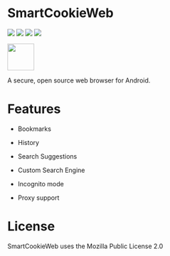 # SmartCookieWeb
<img src="https://img.shields.io/static/v1.svg?label=Rating&message=4/5&color=green"/> <img src="https://img.shields.io/static/v1.svg?label=License&message=MPLv2.0&color=brightgreen"/> <img src="https://img.shields.io/static/v1.svg?label=Downloads&message=7,000&color=brightgreen"/> <img src="https://img.shields.io/github/stars/CookieGamesOfficial/SmartCookieWeb.svg?style=social"/>

<a href="https://play.google.com/store/apps/details?id=com.cookiegames.smartcookie"><img src="https://play.google.com/intl/en_us/badges/images/generic/en_badge_web_generic.png" height="60"></a>

A secure, open source web browser for Android.

# Features
* Bookmarks

* History

* Search Suggestions

* Custom Search Engine

* Incognito mode

* Proxy support

# License
SmartCookieWeb uses the Mozilla Public License 2.0
